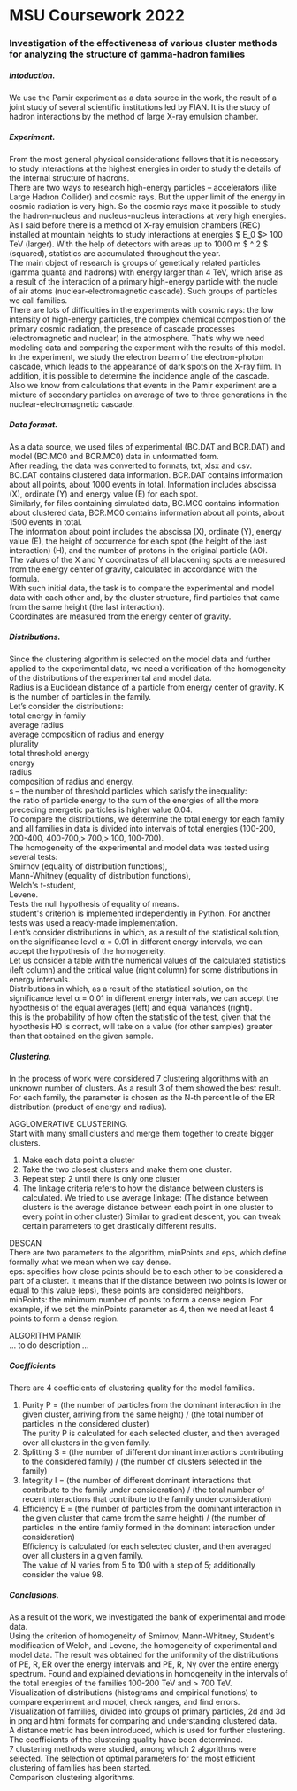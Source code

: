# MSU Coursework 2022
### Investigation of the effectiveness of various cluster methods for analyzing the structure of gamma-hadron families

##### Intoduction.    
We use the Pamir experiment as a data source in the work, the result of a joint study of several scientific institutions led by FIAN. It is the study of hadron interactions by the method of large X-ray emulsion chamber.    

##### Experiment.     
From the most general physical considerations follows that it is necessary to study interactions at the highest energies in order to study the details of the internal structure of hadrons.   
There are two ways to research high-energy particles – accelerators (like Large Hadron Collider) and cosmic rays. But the upper limit of the energy in cosmic radiation is very high. So the cosmic rays make it possible to study the hadron-nucleus and nucleus-nucleus interactions at very high energies.   
As I said before there is a method of X-ray emulsion chambers (REC) installed at mountain heights to study interactions at energies $ E_0 $> 100 TeV (larger). With the help of detectors with areas up to 1000 m $ ^ 2 $ (squared), statistics are accumulated throughout the year.   
The main object of research is groups of genetically related particles (gamma quanta and hadrons) with energy larger than 4 TeV, which arise as a result of the interaction of a primary high-energy particle with the nuclei of air atoms (nuclear-electromagnetic cascade). Such groups of particles we call families.  
There are lots of difficulties in the experiments with cosmic rays:
the low intensity of high-energy particles, 
the complex chemical composition of the primary cosmic radiation, 
the presence of cascade processes (electromagnetic and nuclear) in the atmosphere. 
That’s why we need modeling data and comparing the experiment with the results of this model.   
In the experiment, we study the electron beam of the electron-photon cascade, which leads to the appearance of dark spots on the X-ray film. In addition, it is possible to determine the incidence angle of the cascade.   
Also we know from calculations that events in the Pamir experiment are a mixture of secondary particles on average of two to three generations in the nuclear-electromagnetic cascade.    
##### Data format.   
As a data source, we used files of experimental (BC.DAT and BCR.DAT) and model (BC.MC0 and BCR.MC0) data in unformatted form.   
After reading, the data was converted to formats, txt, xlsx and csv.   
BC.DAT contains clustered data information. BCR.DAT contains information about all points, about 1000 events in total. Information includes abscissa (X), ordinate (Y) and energy value (E) for each spot.   
Similarly, for files containing simulated data, BC.MC0 contains information about clustered data, BCR.MC0 contains information about all points, about 1500 events in total.   
The information about point includes the abscissa (X), ordinate (Y), energy value (E), the height of occurrence for each spot (the height of the last interaction) (H), and the number of protons in the original particle (A0).   
The values of the X and Y coordinates of all blackening spots are measured from the energy center of gravity, calculated in accordance with the formula.    
With such initial data, the task is to compare the experimental and model data with each other and, by the cluster structure, find particles that came from the same height (the last interaction).    
Coordinates are measured from the energy center of gravity.   
##### Distributions.     
Since the clustering algorithm is selected on the model data and further applied to the experimental data, we need a verification of the homogeneity of the distributions of the experimental and model data.   
Radius is a Euclidean distance of a particle from energy center of gravity. K is the number of particles in the family.    
Let’s consider the distributions:    
total energy in family    
average radius      
average composition of radius and energy      
plurality    
total threshold energy     
energy    
radius     
composition of radius and energy.     
s – the number of threshold particles which satisfy the inequality:     
the ratio of particle energy to the sum of the energies of all the more preceding energetic particles is higher value 0.04.    
To compare the distributions, we determine the total energy for each family and all families in data is divided into intervals of total energies (100-200, 200-400, 400-700,> 700,> 100, 100-700).   
The homogeneity of the experimental and model data was tested using several tests:     
Smirnov (equality of distribution functions),     
Mann-Whitney (equality of distribution functions),     
Welch's t-student,     
Levene.     
Tests the null hypothesis of equality of means.     
student's criterion is implemented independently in Python.   For another tests was used a ready-made implementation.    
Lent’s consider distributions in which, as a result of the statistical solution, on the significance level α = 0.01 in different energy intervals, we can accept the hypothesis of the homogeneity.     
Let us consider a table with the numerical values of the calculated statistics (left column) and the critical value (right column) for some distributions in energy intervals.    
Distributions in which, as a result of the statistical solution, on the significance level α = 0.01 in different energy intervals, we can accept the hypothesis of the equal averages (left) and equal variances (right).     
this is the probability of how often the statistic of the test, given that the hypothesis H0 is correct, will take on a value (for other samples) greater than that obtained on the given sample.   
##### Clustering.     
In the process of work were considered 7 clustering algorithms with an unknown number of clusters. As a result 3 of them showed the best result.    
For each family, the parameter is chosen as the N-th percentile of the ER distribution (product of energy and radius).   
   
AGGLOMERATIVE CLUSTERING.     
Start with many small clusters and merge them together to create bigger clusters.   
1) Make each data point a cluster   
2) Take the two closest clusters and make them one cluster.  
3) Repeat step 2 until there is only one cluster
4) The linkage criteria refers to how the distance between clusters is calculated.
We tried to use average linkage:
(The distance between clusters is the average distance between each point in one cluster to every point in other cluster)
Similar to gradient descent, you can tweak certain parameters to get drastically different results.
  
DBSCAN    
There are two parameters to the algorithm,  minPoints  and  eps, which define formally what we mean when we say dense.   
eps: specifies how close points should be to each other to be considered a part of a cluster. It means that if the distance between two points is lower or equal to this value (eps), these points are considered neighbors.   
minPoints: the minimum number of points to form a dense region. For example, if we set the minPoints parameter as 4, then we need at least 4 points to form a dense region.    
  
ALGORITHM PAMIR      
… to do description …   

##### Coefficients
There are 4 coefficients of clustering quality for the model families.    
1) Purity P  = (the number of particles from the dominant interaction in the given cluster, arriving from the same height) / (the total number of particles in the considered cluster)     
The purity P is calculated for each selected cluster, and then averaged over all clusters in the given family.    
2) Splitting S = (the number of different dominant interactions contributing to the considered family) / (the number of clusters selected in the family)     
3) Integrity I  = (the number of different dominant interactions that contribute to the family under consideration) / (the total number of recent interactions that contribute to the family under consideration)     
4) Efficiency E  = (the number of particles from the dominant interaction in the given cluster that came from the same height) / (the number of particles in the entire family formed in the dominant interaction under consideration)     
Efficiency is calculated for each selected cluster, and then averaged over all clusters in a given family.     
The value of N varies from 5 to 100 with a step of 5; additionally consider the value 98.   
#####  Conclusions.     
As a result of the work, we investigated the bank of experimental and model data.    
Using the criterion of homogeneity of Smirnov, Mann-Whitney, Student's modification of Welch, and Levene, the homogeneity of experimental and model data. The result was obtained for the uniformity of the distributions of PE, R, ER over the energy intervals and PE, R, Nγ over the entire energy spectrum. Found and explained deviations in homogeneity in the intervals of the total energies of the families 100-200 TeV and > 700 TeV.    
Visualization of distributions (histograms and empirical functions) to compare experiment and model, check ranges, and find errors.    
Visualization of families, divided into groups of primary particles, 2d and 3d in png and html formats for comparing and understanding clustered data.    
A distance metric has been introduced, which is used for further clustering.    
The coefficients of the clustering quality have been determined.   
7 clustering methods were studied, among which 2 algorithms were selected. The selection of optimal parameters for the most efficient clustering of families has been started.    
Comparison clustering algorithms.     
